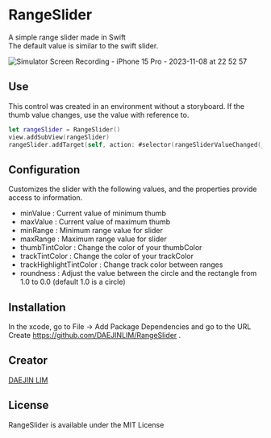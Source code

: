 # RangeSlider
A simple range slider made in Swift  
The default value is similar to the swift slider.

![Simulator Screen Recording - iPhone 15 Pro - 2023-11-08 at 22 52 57](https://github.com/DAEJINLIM/RangeSlider/assets/115560272/86e79212-c9f3-4de5-89f6-2d4c940afd43)

## Use

This control was created in an environment without a storyboard.
If the thumb value changes, use the value with reference to.
```swift
let rangeSlider = RangeSlider()
view.addSubView(rangeSlider)
rangeSlider.addTarget(self, action: #selector(rangeSliderValueChanged(_:)), for: .valueChanged)
```

## Configuration

Customizes the slider with the following values, and the properties provide access to information.
- minValue : Current value of minimum thumb
- maxValue : Current value of maximum thumb
- minRange : Minimum range value for slider
- maxRange : Maximum range value for slider
- thumbTintColor : Change the color of your thumbColor
- trackTintColor : Change the color of your trackColor
- trackHighlightTintColor : Change track color between ranges
- roundness : Adjust the value between the circle and the rectangle from 1.0 to 0.0 (default 1.0 is a circle)

## Installation

In the xcode, go to File -> Add Package Dependencies and go to the URL 
Create https://github.com/DAEJINLIM/RangeSlider .

## Creator

[DAEJIN LIM](https://github.com/DAEJINLIM)

## License

RangeSlider is available under the MIT License

